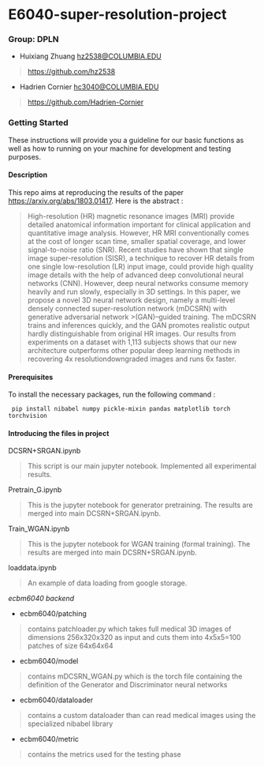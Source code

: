# E6040-super-resolution-project


### Group: DPLN
* 	Huixiang Zhuang hz2538@COLUMBIA.EDU
>https://github.com/hz2538
* 	Hadrien Cornier hc3040@COLUMBIA.EDU
>https://github.com/Hadrien-Cornier

### Getting Started
These instructions will provide you a guideline for our basic functions as well as how to running on your machine for development and testing purposes.

#### Description 
This repo aims at reproducing the results of the paper https://arxiv.org/abs/1803.01417. Here is the abstract :
>High-resolution (HR) magnetic resonance images (MRI) provide detailed anatomical information important for clinical application and quantitative
image analysis. However, HR MRI conventionally comes at the cost of longer
scan time, smaller spatial coverage, and lower signal-to-noise ratio (SNR). Recent studies have shown that single image super-resolution (SISR), a technique
to recover HR details from one single low-resolution (LR) input image, could
provide high quality image details with the help of advanced deep convolutional
neural networks (CNN). However, deep neural networks consume memory heavily and run slowly, especially in 3D settings. In this paper, we propose a novel
3D neural network design, namely a multi-level densely connected super-resolution network (mDCSRN) with generative adversarial network >(GAN)–guided
training. The mDCSRN trains and inferences quickly, and the GAN promotes
realistic output hardly distinguishable from original HR images. Our results from
experiments on a dataset with 1,113 subjects shows that our new architecture
outperforms other popular deep learning methods in recovering 4x resolutiondowngraded images and runs 6x faster.

#### Prerequisites
To install the necessary packages, run the following command :

<code> pip install nibabel numpy pickle-mixin pandas matplotlib torch torchvision</code>
#### Introducing the files in project
DCSRN+SRGAN.ipynb
>This script is our main jupyter notebook. Implemented all experimental results.
>

Pretrain_G.ipynb
>This is the jupyter notebook for generator pretraining. 
>The results are merged into main DCSRN+SRGAN.ipynb.

Train_WGAN.ipynb
>This is the jupyter notebook for WGAN training (formal training).
>The results are merged into main DCSRN+SRGAN.ipynb.

loaddata.ipynb
>An example of data loading from google storage.

*ecbm6040 backend*

* ecbm6040/patching
>contains patchloader.py which takes full medical 3D images of dimensions 256x320x320 as input and cuts them into 4x5x5=100 patches of size 64x64x64

* ecbm6040/model
>contains mDCSRN_WGAN.py which is the torch file containing the definition of the Generator and Discriminator neural networks

* ecbm6040/dataloader
>contains a custom dataloader than can read medical images using the specialized nibabel library

* ecbm6040/metric
>contains the metrics used for the testing phase
